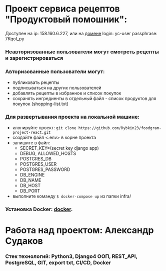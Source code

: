 # Проект сервиса рецептов "Продуктовый помошник":
Доступен на ip: 158.160.6.227, или на [домене](http://foodgram-sam.ddns.net/signin)
login: yc-user
passphrase: 7KqoI_py

### Неавторизованные пользователи могут смотреть рецепты и зарегистрироваться
### Авторизованные пользователи могут:
- публиковать рецепты
- подписываться на других пользователей
- добавлять рецепты в избранное и список покупок
- сохранять ингредиенты в отдельный файл - список продуктов для покупок (shopping-list.txt)

### Для развертывания проекта на локальной машине:
- клонируйте проект: ```git clone https://github.com/Rybkin23/foodgram-project-react.git```                               
- создайте файл <.env> в корне проекта
- запишите в файл: 
  - SECRET_KEY=(secret key django app)
  - DEBUG, ALLOWED_HOSTS
  - POSTGRES_DB
  - POSTGRES_USER
  - POSTGRES_PASSWORD
  - DB_ENGINE
  - DB_NAME
  - DB_HOST
  - DB_PORT
- выполните команду ```$ docker-compose up``` из папки infra/ 

### Установка Docker: [docker](https://docs.docker.com/engine/install/ubuntu).

# Работа над проектом: Александр Судаков
### Стек технологий: Python3, Django4 ООП, REST_API, PostgreSQL, GIT, export txt, CI/CD, Docker